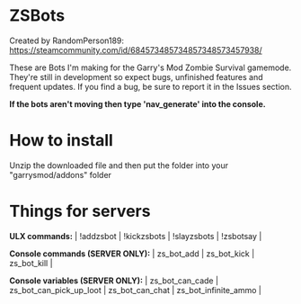 # ZSBots
Created by RandomPerson189: https://steamcommunity.com/id/684573485734857348573457938/

These are Bots I'm making for the Garry's Mod Zombie Survival gamemode. They're still in development so expect bugs, unfinished features and frequent updates. If you find a bug, be sure to report it in the Issues section.

**If the bots aren't moving then type 'nav_generate' into the console.**

# How to install
Unzip the downloaded file and then put the folder into your "garrysmod/addons" folder

# Things for servers
**ULX commands:**
| !addzsbot | 
!kickzsbots | 
!slayzsbots | 
!zsbotsay | 

**Console commands (SERVER ONLY):**
| zs_bot_add | 
zs_bot_kick | 
zs_bot_kill | 

**Console variables (SERVER ONLY):**
| zs_bot_can_cade |  
zs_bot_can_pick_up_loot | 
zs_bot_can_chat | 
zs_bot_infinite_ammo | 
